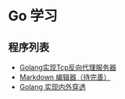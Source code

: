 # Go 学习

## 程序列表

- [Golang实现Tcp反向代理服务器](./proxy/)
- [Markdown 编辑器（待完善）](./markdown/)
- [Golang 实现内外穿透](./breaknet/)
